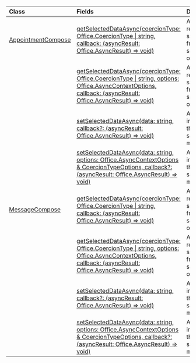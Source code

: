 | Class | Fields | Description |
|:---|:---|:---|
|[AppointmentCompose](/javascript/api/outlook/office.appointmentcompose)|[getSelectedDataAsync(coercionType: Office.CoercionType \| string, callback: (asyncResult: Office.AsyncResult<string>) => void)](/javascript/api/outlook/office.appointmentcompose#office-office-appointmentcompose-getselecteddataasync-member(1))|Asynchronously returns selected data from the subject or body of a message.|
||[getSelectedDataAsync(coercionType: Office.CoercionType \| string, options: Office.AsyncContextOptions, callback: (asyncResult: Office.AsyncResult) => void)](/javascript/api/outlook/office.appointmentcompose#office-office-appointmentcompose-getselecteddataasync-member(1))|Asynchronously returns selected data from the subject or body of a message.|
||[setSelectedDataAsync(data: string, callback?: (asyncResult: Office.AsyncResult<void>) => void)](/javascript/api/outlook/office.appointmentcompose#office-office-appointmentcompose-setselecteddataasync-member(1))|Asynchronously inserts data into the body or subject of a message.|
||[setSelectedDataAsync(data: string, options: Office.AsyncContextOptions & CoercionTypeOptions, callback?: (asyncResult: Office.AsyncResult<void>) => void)](/javascript/api/outlook/office.appointmentcompose#office-office-appointmentcompose-setselecteddataasync-member(1))|Asynchronously inserts data into the body or subject of a message.|
|[MessageCompose](/javascript/api/outlook/office.messagecompose)|[getSelectedDataAsync(coercionType: Office.CoercionType \| string, callback: (asyncResult: Office.AsyncResult) => void)](/javascript/api/outlook/office.messagecompose#office-office-messagecompose-getselecteddataasync-member(1))|Asynchronously returns selected data from the subject or body of a message.|
||[getSelectedDataAsync(coercionType: Office.CoercionType \| string, options: Office.AsyncContextOptions, callback: (asyncResult: Office.AsyncResult) => void)](/javascript/api/outlook/office.messagecompose#office-office-messagecompose-getselecteddataasync-member(1))|Asynchronously returns selected data from the subject or body of a message.|
||[setSelectedDataAsync(data: string, callback?: (asyncResult: Office.AsyncResult<void>) => void)](/javascript/api/outlook/office.messagecompose#office-office-messagecompose-setselecteddataasync-member(1))|Asynchronously inserts data into the body or subject of a message.|
||[setSelectedDataAsync(data: string, options: Office.AsyncContextOptions & CoercionTypeOptions, callback?: (asyncResult: Office.AsyncResult<void>) => void)](/javascript/api/outlook/office.messagecompose#office-office-messagecompose-setselecteddataasync-member(1))|Asynchronously inserts data into the body or subject of a message.|

